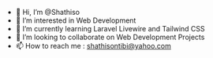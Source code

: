 - 👋 Hi, I’m @Shathiso
- 👀 I’m interested in Web Development
- 🌱 I’m currently learning Laravel Livewire and Tailwind CSS
- 💞️ I’m looking to collaborate on Web Development Projects
- 📫 How to reach me : shathisontibi@yahoo.com

<!---
Shathiso/Shathiso is a ✨ special ✨ repository because its `README.md` (this file) appears on your GitHub profile.
You can click the Preview link to take a look at your changes.
--->
